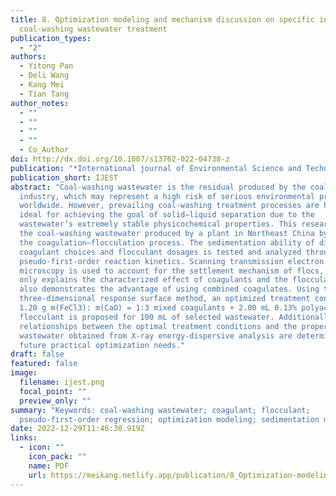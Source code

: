 ```yaml
---
title: 8. Optimization modeling and mechanism discussion on specific industrial
  coal-washing wastewater treatment
publication_types:
  - "2"
authors:
  - Yitong Pan
  - Deli Wang
  - Kang Mei
  - Tian Tang
author_notes:
  - ""
  - ""
  - ""
  - ""
  - Co_Author
doi: http://dx.doi.org/10.1007/s13762-022-04738-z
publication: "*International journal of Environmental Science and Technology*"
publication_short: IJEST
abstract: "Coal-washing wastewater is the residual produced by the coal
  industry, which may represent a high risk of serious environmental problems
  worldwide. However, prevailing coal-washing treatment processes are hardly
  ideal for achieving the goal of solid–liquid separation due to the
  wastewater’s extremely stable physicochemical properties. This research treats
  the coal-washing wastewater produced by a plant in Northeast China by means of
  the coagulation–flocculation process. The sedimentation ability of different
  coagulant choices and flocculant dosages is tested and analyzed through
  pseudo-first-order reaction kinetics. Scanning transmission electron
  microscopy is used to account for the settlement mechanism of flocs, which not
  only explains the characterized effect of coagulants and the flocculant but
  also demonstrates the advantage of using combined coagulates. Using the
  three-dimensional response surface method, an optimized treatment condition of
  1.20 g m(FeCl3): m(CaO) = 1:3 mixed coagulants + 2.00 mL 0.13% polyacrylamide
  flocculant is proposed for 100 mL of selected wastewater. Additionally, the
  relationships between the optimal treatment conditions and the properties of
  wastewater obtained from X-ray energy-dispersive analysis are determined for
  future practical optimization needs."
draft: false
featured: false
image:
  filename: ijest.png
  focal_point: ""
  preview_only: ""
summary: "Keywords: coal-washing wastewater; coagulant; flocculant;
  pseudo-first-order regression; optimization modeling; sedimentation mechanism"
date: 2022-12-29T11:46:30.919Z
links:
  - icon: ""
    icon_pack: ""
    name: PDF
    url: https://meikang.netlify.app/publication/8_Optimization-modeling-and-mechanism-discussion-on-specific-industrial-coal-washing-wastewater-treatment/meikang2_Co5-author_2022.pdf
---
```

